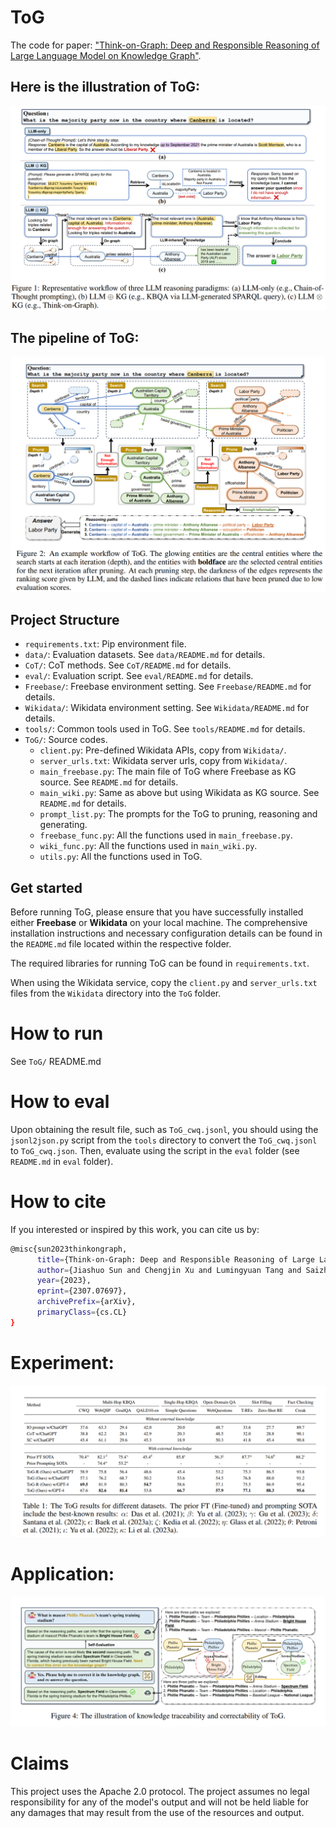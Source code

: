 # ToG

The code for paper: ["Think-on-Graph: Deep and Responsible Reasoning of Large Language Model on Knowledge Graph"](https://arxiv.org/pdf/2307.07697.pdf).

## Here is the illustration of ToG:

![image](https://github.com/GasolSun36/ToG/blob/main/assets/demo.png)

## The pipeline of ToG:

![image](https://github.com/GasolSun36/ToG/blob/main/assets/methods.png)

## Project Structure
- `requirements.txt`: Pip environment file.
- `data/`: Evaluation datasets. See `data/README.md` for details.
- `CoT/`: CoT methods. See `CoT/README.md` for details.
- `eval/`: Evaluation script. See `eval/README.md` for details.
- `Freebase/`: Freebase environment setting. See `Freebase/README.md` for details.
- `Wikidata/`: Wikidata environment setting. See `Wikidata/README.md` for details.
- `tools/`: Common tools used in ToG. See `tools/README.md` for details.
- `ToG/`: Source codes.
  - `client.py`: Pre-defined Wikidata APIs, copy from `Wikidata/`.
  - `server_urls.txt`: Wikidata server urls, copy from `Wikidata/`.
  - `main_freebase.py`: The main file of ToG where Freebase as KG source. See `README.md` for details.
  - `main_wiki.py`: Same as above but using Wikidata as KG source. See `README.md` for details.
  - `prompt_list.py`: The prompts for the ToG to pruning, reasoning and generating.
  - `freebase_func.py`: All the functions used in `main_freebase.py`.
  - `wiki_func.py`: All the functions used in `main_wiki.py`.
  - `utils.py`: All the functions used in ToG.

## Get started
Before running ToG, please ensure that you have successfully installed either **Freebase** or **Wikidata** on your local machine. The comprehensive installation instructions and necessary configuration details can be found in the `README.md` file located within the respective folder.

The required libraries for running ToG can be found in `requirements.txt`.

When using the Wikidata service, copy the `client.py` and `server_urls.txt` files from the `Wikidata` directory into the `ToG` folder.


# How to run
See `ToG/` README.md

# How to eval
Upon obtaining the result file, such as `ToG_cwq.jsonl`, you should using the `jsonl2json.py` script from the `tools` directory to convert the `ToG_cwq.jsonl` to `ToG_cwq.json`. Then, evaluate using the script in the `eval` folder (see `README.md` in `eval` folder).


# How to cite
If you interested or inspired by this work, you can cite us by:
```sh
@misc{sun2023thinkongraph,
      title={Think-on-Graph: Deep and Responsible Reasoning of Large Language Model with Knowledge Graph}, 
      author={Jiashuo Sun and Chengjin Xu and Lumingyuan Tang and Saizhuo Wang and Chen Lin and Yeyun Gong and Heung-Yeung Shum and Jian Guo},
      year={2023},
      eprint={2307.07697},
      archivePrefix={arXiv},
      primaryClass={cs.CL}
}
```

# Experiment:

![image](https://github.com/GasolSun36/ToG/blob/main/assets/experiments.png)


# Application:

![image](https://github.com/GasolSun36/ToG/blob/main/assets/application.png)



# Claims
This project uses the Apache 2.0 protocol. The project assumes no legal responsibility for any of the model's output and will not be held liable for any damages that may result from the use of the resources and output.
